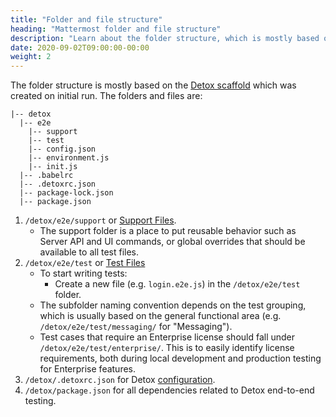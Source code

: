 ```yaml
---
title: "Folder and file structure"
heading: "Mattermost folder and file structure"
description: "Learn about the folder structure, which is mostly based on the Detox scaffold which was created on initial run."
date: 2020-09-02T09:00:00-00:00
weight: 2
---
```


The folder structure is mostly based on the [Detox scaffold](https://github.com/wix/Detox/blob/master/docs/Guide.Jest.md) which was created on initial run. The folders and files are:
```
|-- detox
  |-- e2e
    |-- support
    |-- test
    |-- config.json
    |-- environment.js
    |-- init.js
  |-- .babelrc
  |-- .detoxrc.json
  |-- package-lock.json
  |-- package.json
```

1. `/detox/e2e/support` or [Support Files](https://github.com/wix/Detox/blob/master/docs/Guide.Jest.md#2-set-up-test-code-scaffolds-building_construction).
    - The support folder is a place to put reusable behavior such as Server API and UI commands, or global overrides that should be available to all test files.
2. `/detox/e2e/test` or [Test Files](https://github.com/wix/Detox/blob/master/docs/APIRef.TestLifecycle.md)
    - To start writing tests:
        - Create a new file (e.g. `login.e2e.js`) in the `/detox/e2e/test` folder.
    - The subfolder naming convention depends on the test grouping, which is usually based on the general functional area (e.g. `/detox/e2e/test/messaging/` for "Messaging").
    - Test cases that require an Enterprise license should fall under `/detox/e2e/test/enterprise/`. This is to easily identify license requirements, both during local development and production testing for Enterprise features.
3. `/detox/.detoxrc.json` for Detox [configuration](https://github.com/wix/Detox/blob/master/docs/APIRef.Configuration.md).
4. `/detox/package.json` for all dependencies related to Detox end-to-end testing.
